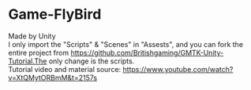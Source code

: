 # Game-FlyBird
 Made by Unity <br>
 I only import the "Scripts" & "Scenes" in "Assests", and you can fork the entire project from https://github.com/Britishgaming/GMTK-Unity-Tutorial.The only change is the scripts. <br>
 Tutorial video and material source: https://www.youtube.com/watch?v=XtQMytORBmM&t=2157s<br>
